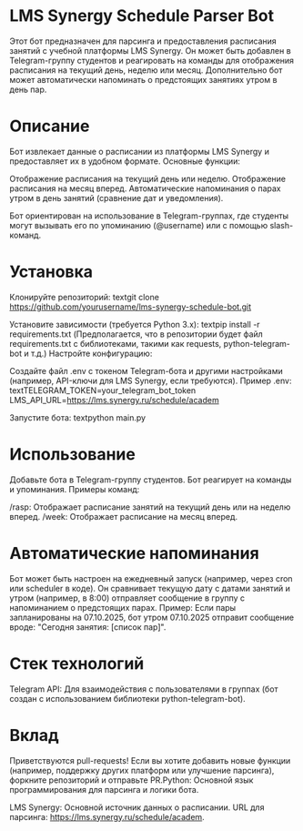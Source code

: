 # LMS Synergy Schedule Parser Bot

Этот бот предназначен для парсинга и предоставления расписания занятий с учебной платформы LMS Synergy. Он может быть добавлен в Telegram-группу студентов и реагировать на команды для отображения расписания на текущий день, неделю или месяц. Дополнительно бот может автоматически напоминать о предстоящих занятиях утром в день пар.

# Описание
Бот извлекает данные о расписании из платформы LMS Synergy и предоставляет их в удобном формате. Основные функции:

Отображение расписания на текущий день или неделю.
Отображение расписания на месяц вперед.
Автоматические напоминания о парах утром в день занятий (сравнение дат и уведомления).

Бот ориентирован на использование в Telegram-группах, где студенты могут вызывать его по упоминанию (@username) или с помощью slash-команд.

# Установка

Клонируйте репозиторий:
textgit clone https://github.com/yourusername/lms-synergy-schedule-bot.git

Установите зависимости (требуется Python 3.x):
textpip install -r requirements.txt
(Предполагается, что в репозитории будет файл requirements.txt с библиотеками, такими как requests, python-telegram-bot и т.д.)
Настройте конфигурацию:

Создайте файл .env с токеном Telegram-бота и другими настройками (например, API-ключи для LMS Synergy, если требуются).
Пример .env:
textTELEGRAM_TOKEN=your_telegram_bot_token
LMS_API_URL=https://lms.synergy.ru/schedule/academ



Запустите бота:
textpython main.py


# Использование
Добавьте бота в Telegram-группу студентов. Бот реагирует на команды и упоминания.
Примеры команд:

/rasp: Отображает расписание занятий на текущий день или на неделю вперед.
/week: Отображает расписание на месяц вперед.

# Автоматические напоминания
Бот может быть настроен на ежедневный запуск (например, через cron или scheduler в коде). Он сравнивает текущую дату с датами занятий и утром (например, в 8:00) отправляет сообщение в группу с напоминанием о предстоящих парах.
Пример: Если пары запланированы на 07.10.2025, бот утром 07.10.2025 отправит сообщение вроде: "Сегодня занятия: [список пар]".
# Стек технологий

Telegram API: Для взаимодействия с пользователями в группах (бот создан с использованием библиотеки python-telegram-bot).

# Вклад
Приветствуются pull-requests! Если вы хотите добавить новые функции (например, поддержку других платформ или улучшение парсинга), форкните репозиторий и отправьте PR.Python: Основной язык программирования для парсинга и логики бота.

LMS Synergy: Основной источник данных о расписании. URL для парсинга: https://lms.synergy.ru/schedule/academ.

